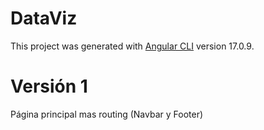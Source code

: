 # DataViz

This project was generated with [Angular CLI](https://github.com/angular/angular-cli) version 17.0.9.

# Versión 1 
Página principal mas routing (Navbar y Footer)